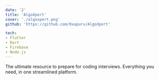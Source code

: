```yaml
---
date: '2'
title: 'AlgoXpert'
cover: './algoxpert.png'
github: 'https://github.com/0xapurv/AlgoXpert'

tech:
- Flutter
- Dart
- Firebase
- Node.js
---
```


The ultimate resource to prepare for coding interviews. Everything you need, in one streamlined platform.
